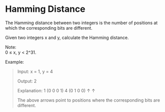 # Hamming Distance
The Hamming distance between two integers is the number of positions at which the corresponding bits are different.

Given two integers x and y, calculate the Hamming distance.

Note:\
0 ≤ x, y < 2^31.

Example:

>Input: x = 1, y = 4
>
>Output: 2
>
>Explanation:
>1   (0 0 0 1)
>4   (0 1 0 0)
>       ↑   ↑
>
>The above arrows point to positions where the corresponding bits are different.
